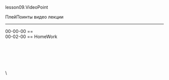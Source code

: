 ﻿
lesson09.VideoPoint  

ПлейПоинты видео лекции  

---
00-00-00 ==   
00-02-00 == HomeWork  

















\
\
\
\
\
\
